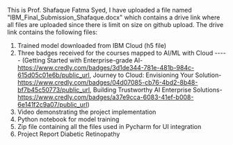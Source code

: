 This is Prof. Shafaque Fatma Syed,
I have uploaded a file named "IBM_Final_Submission_Shafaque.docx" which contains a drive link where all files are uploaded since there is limit on size on github upload. 
The drive link contains the following files:
1.	Trained model downloaded from IBM Cloud (h5 file)
2.	Three badges received for the courses mapped to AI/ML with Cloud ----- (Getting Started with Enterprise-grade AI- https://www.credly.com/badges/3d1de344-781e-481b-984c-615d05c01e6b/public_url, Journey to Cloud: Envisioning Your Solution- https://www.credly.com/badges/04d07085-cb76-4bd2-8b48-bf7b45c50773/public_url, Building Trustworthy AI Enterprise Solutions- https://www.credly.com/badges/a37e9cca-6083-41ef-b008-6e141f2c9a07/public_url)
3.	Video demonstrating the project implementation
4.	Python notebook for model training
5.	Zip file containing all the files used in Pycharm for UI integration
6.	Project Report Diabetic Retinopathy
